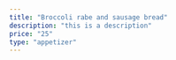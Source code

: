 ```yaml
---
title: "Broccoli rabe and sausage bread"
description: "this is a description"
price: "25"
type: "appetizer"
---
```

